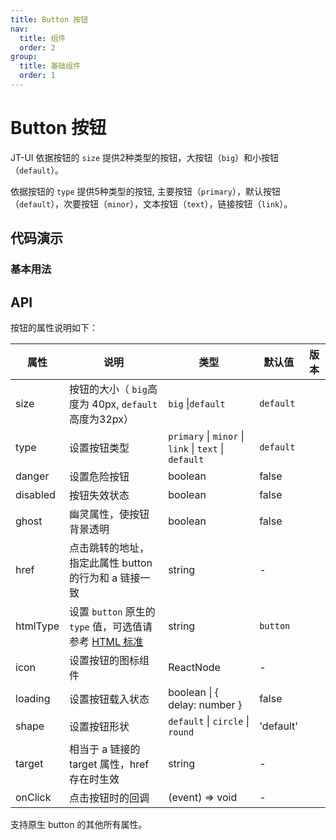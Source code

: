 ```yaml
---
title: Button 按钮
nav:
  title: 组件
  order: 2
group:
  title: 基础组件
  order: 1
---
```


# Button 按钮

JT-UI 依据按钮的  `size` 提供2种类型的按钮，大按钮（`big`）和小按钮（`default`）。


依据按钮的  `type` 提供5种类型的按钮, 主要按钮（`primary`），默认按钮（`default`），次要按钮（`minor`），文本按钮（`text`），链接按钮（`link`）。


## 代码演示

### 基本用法

<code src="./demo/basic.tsx"></code>

## API


按钮的属性说明如下：

| 属性 | 说明 | 类型 | 默认值 | 版本 |
| --- | --- | --- | --- | --- |
| size | 按钮的大小（ `big`高度为 40px, `default` 高度为32px） | `big` \|`default`  | `default` |
| type | 设置按钮类型 | `primary` \| `minor` \| `link` \| `text` \| `default` | `default` |  |
| danger | 设置危险按钮 | boolean | false |  |
| disabled | 按钮失效状态 | boolean | false |  |
| ghost | 幽灵属性，使按钮背景透明 | boolean | false |  |
| href | 点击跳转的地址，指定此属性 button 的行为和 a 链接一致 | string | - |  |
| htmlType | 设置 `button` 原生的 `type` 值，可选值请参考 [HTML 标准](https://developer.mozilla.org/en-US/docs/Web/HTML/Element/button#attr-type) | string | `button` |  |
| icon | 设置按钮的图标组件 | ReactNode | - |  |
| loading | 设置按钮载入状态 | boolean \| { delay: number } | false |  |
| shape | 设置按钮形状 | `default` \| `circle` \| `round` | 'default' |  |
| target | 相当于 a 链接的 target 属性，href 存在时生效 | string | - |  |
| onClick | 点击按钮时的回调 | (event) => void | - |  |

支持原生 button 的其他所有属性。
